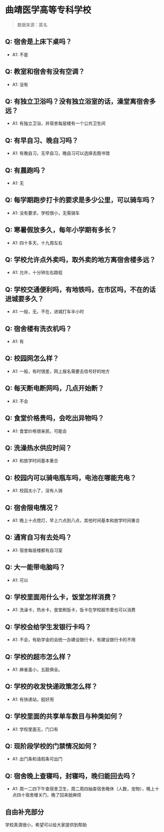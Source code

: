 # 曲靖医学高等专科学校

> 数据来源：匿名

## Q: 宿舍是上床下桌吗？

- A1: 不是

## Q: 教室和宿舍有没有空调？

- A1: 没有

## Q: 有独立卫浴吗？没有独立浴室的话，澡堂离宿舍多远？

- A1: 有独立卫浴，并宿舍每层楼有一个公共卫生间

## Q: 有早自习、晚自习吗？

- A1: 有晚自习，无早自习，晚自习可以选择去图书馆

## Q: 有晨跑吗？

- A1: 无

## Q: 每学期跑步打卡的要求是多少公里，可以骑车吗？

- A1: 没有要求，学校很小，无需骑车

## Q: 寒暑假放多久，每年小学期有多长？

- A1: 四十多天，十九周左右

## Q: 学校允许点外卖吗，取外卖的地方离宿舍楼多远？

- A1: 允许，十分钟左右路程

## Q: 学校交通便利吗，有地铁吗，在市区吗，不在的话进城要多久？

- A1: 一般，无，不在，进城打车半小时

## Q: 宿舍楼有洗衣机吗？

- A1: 有

## Q: 校园网怎么样？

- A1: 一般，有时很差，网上报名需要去信号好的地方

## Q: 每天断电断网吗，几点开始断？

- A1: 不会

## Q: 食堂价格贵吗，会吃出异物吗？

- A1: 食堂价格很亲民，可能会

## Q: 洗澡热水供应时间？

- A1: 和放学时间基本重合

## Q: 校园内可以骑电瓶车吗，电池在哪能充电？

- A1: 校园太小了，没有人骑

## Q: 宿舍限电情况？

- A1: 晚上十点熄灯，早上六点到八点，其他时间基本和放学时间重合

## Q: 通宵自习有去处吗？

- A1: 宿舍每层楼都有自习室

## Q: 大一能带电脑吗？

- A1: 可以

## Q: 学校里面用什么卡，饭堂怎样消费？

- A1: 洗澡卡，热水卡，食堂刷饭卡，饭卡在学校超市里也可以消费

## Q: 学校会给学生发银行卡吗？

- A1: 不会，有助学金的会统一办建设银行卡，有建设银行卡的不用

## Q: 学校的超市怎么样？

- A1: 麻雀虽小，五脏俱全。

## Q: 学校的收发快递政策怎么样？

- A1: 有快递站，挺好用

## Q: 学校里面的共享单车数目与种类如何？

- A1: 学校里面无，门口有

## Q: 现阶段学校的门禁情况如何？

- A1: 出门条和请假条可出门

## Q: 宿舍晚上查寝吗，封寝吗，晚归能回去吗？

- A1: 周一二四下午查宿舍卫生，周二周四抽查宿舍晚休（人数，宠物），晚上十点四十宿舍楼关门，晚了回来挺麻烦

## 自由补充部分

学校真滴很小，希望可以给大家提供到帮助